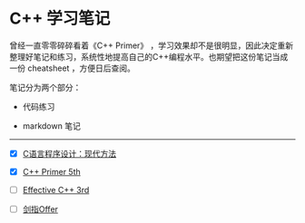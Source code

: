 # C++ 学习笔记

曾经一直零零碎碎看着《C++ Primer》 ，学习效果却不是很明显，因此决定重新整理好笔记和练习，系统性地提高自己的C++编程水平。也期望把这份笔记当成一份 cheatsheet ，方便日后查阅。

笔记分为两个部分：

- 代码练习

- markdown 笔记

---

- [x] [C语言程序设计：现代方法](./CProgramming)

- [x] [C++ Primer 5th](./CppPrimer)

- [ ] [Effective C++ 3rd](./EffectiveCpp)

- [ ] [剑指Offer](./CodingInterview)
